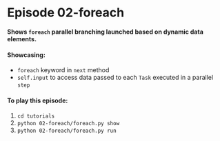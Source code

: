 # Episode 02-foreach

**Shows `foreach` parallel branching launched based on dynamic data elements.**

#### Showcasing:
- `foreach` keyword in `next` method
- `self.input` to access data passed to each `Task` executed in a parallel `step`


#### To play this episode:
1. ```cd tutorials```
2. ```python 02-foreach/foreach.py show```
3. ```python 02-foreach/foreach.py run```
